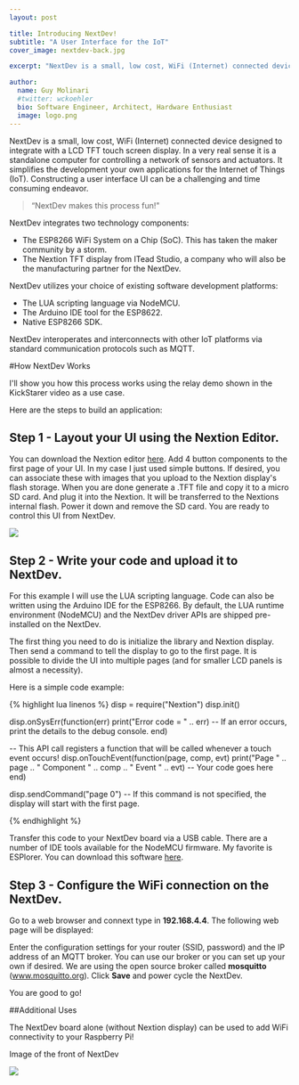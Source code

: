 ```yaml
---
layout: post

title: Introducing NextDev!
subtitle: "A User Interface for the IoT"
cover_image: nextdev-back.jpg

excerpt: "NextDev is a small, low cost, WiFi (Internet) connected device designed to integrate with a LCD TFT touch screen display.    In a very real sense it is a standalone computer for controlling a network of sensors and actuators.   It simplifies the development your own applications for the Internet of Things (IoT)."

author:
  name: Guy Molinari
  #twitter: wckoehler
  bio: Software Engineer, Architect, Hardware Enthusiast
  image: logo.png
---
```

NextDev is a small, low cost, WiFi (Internet) connected device designed to integrate with a LCD TFT touch screen display.    In a very real sense it is a standalone computer for controlling a network of sensors and actuators.   It simplifies the development your own applications for the Internet of Things (IoT). Constructing a user interface UI can be a challenging and time consuming endeavor.

> “NextDev makes this process fun!"

NextDev integrates two technology components:

* The ESP8266 WiFi System on a Chip (SoC).  This has taken the maker community by a storm.
* The Nextion TFT display from ITead Studio, a company who will also be the manufacturing partner for the NextDev.

NextDev utilizes your choice of existing software development platforms:

* The LUA scripting language via NodeMCU.
* The Arduino IDE tool for the ESP8622.
* Native ESP8266 SDK.

NextDev interoperates and interconnects with other IoT platforms via standard communication protocols such as MQTT.

#How NextDev Works

I'll show you how this process works using the relay demo shown in the KickStarer video as a use case.

Here are the steps to build an application:

## Step 1 - Layout your UI using the Nextion Editor.
You can download the Nextion editor [here](http://nextion.itead.cc/download.html).  Add 4 button components to the first page of your UI.  In my case I just used simple buttons.   If desired, you can associate these with images that you upload to the Nextion display's flash storage.  When you are done generate a .TFT file and copy it to a micro SD card.  And plug it into the Nextion.  It will be transferred to the Nextions internal flash.  Power it down and remove the SD card.  You are ready to control this UI from NextDev.

<!-- Image of Nextion Editor with 4 button UI -->
<div class="full zoomable"><img src="{{ site.baseurl }}/images/NextionEditorScreenshot.png"></div>

## Step 2 - Write your code and upload it to NextDev.
For this example I will use the LUA scripting language.  Code can also be written using the Arduino IDE for the ESP8266.  By default, the LUA runtime environment (NodeMCU) and the NextDev driver APIs are shipped pre-installed on the NextDev.  

The first thing you need to do is initialize the library and Nextion display.  Then send a command to tell the display to go to the first page.  It is possible to divide the UI into multiple pages (and for smaller LCD panels is almost a necessity).

Here is a simple code example:

{% highlight lua linenos %}
disp = require("Nextion")
disp.init()

disp.onSysErr(function(err)
    print("Error code = " .. err)  -- If an error occurs, print the details to the debug console.
end)

-- This API call registers a function that will be called whenever a touch event occurs!
disp.onTouchEvent(function(page, comp, evt)
    print("Page " .. page .. " Component " .. comp .. " Event " .. evt)
    -- Your code goes here
end)

disp.sendCommand("page 0") -- If this command is not specified, the display will start with the first page.

{% endhighlight %}

Transfer this code to your NextDev board via a USB cable.  There are a number of IDE tools available for the NodeMCU firmware.  My favorite is ESPlorer.  You can download this software [here](http://esp8266.ru/esplorer).



## Step 3 - Configure the WiFi connection on the NextDev.
Go to a web browser and connext type in **192.168.4.4**.  The following web page will be displayed:

<!-- Image of web page with NextDev config web page ->>
<!--<div class="full zoomable"><img src="{{ site.baseurl }}/images/nextdev-front.jpg"></div>-->

Enter the configuration settings for your router (SSID, password) and the IP address of an MQTT broker.  You can use our broker or you can set up your own if desired.   We are using the open source broker called **mosquitto** (www.mosquitto.org).  Click **Save** and power cycle the NextDev.   

You are good to go!


##Additional Uses

The NextDev board alone (without Nextion display) can be used to add WiFi connectivity to your Raspberry Pi!


Image of the front of NextDev

<div class="full zoomable"><img src="{{ site.baseurl }}/images/nextdev-front.jpg"></div>

